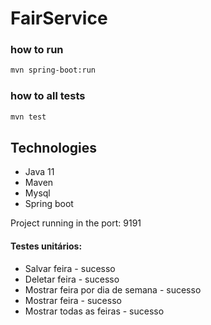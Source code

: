 # FairService



### how to run

```bash
mvn spring-boot:run
```

### how to all tests

```bash
mvn test
```

## Technologies

* Java 11
* Maven
* Mysql
* Spring boot


Project running in the port: 9191



#### Testes unitários:
* Salvar feira - sucesso
* Deletar feira - sucesso
* Mostrar feira por dia de semana - sucesso
* Mostrar feira - sucesso
* Mostrar todas as feiras - sucesso

